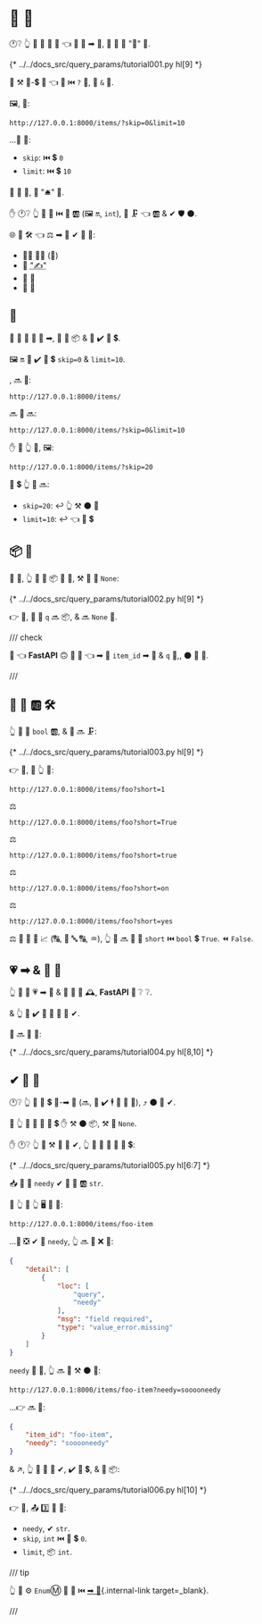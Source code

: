 # 🔢 🔢

🕐❔ 👆 📣 🎏 🔢 🔢 👈 🚫 🍕 ➡ 🔢, 👫 🔁 🔬 "🔢" 🔢.

{* ../../docs_src/query_params/tutorial001.py hl[9] *}

🔢 ⚒ 🔑-💲 👫 👈 🚶 ⏮️ `?` 📛, 🎏 `&` 🦹.

🖼, 📛:

```
http://127.0.0.1:8000/items/?skip=0&limit=10
```

...🔢 🔢:

* `skip`: ⏮️ 💲 `0`
* `limit`: ⏮️ 💲 `10`

👫 🍕 📛, 👫 "🛎" 🎻.

✋️ 🕐❔ 👆 📣 👫 ⏮️ 🐍 🆎 (🖼 🔛, `int`), 👫 🗜 👈 🆎 &amp; ✔ 🛡 ⚫️.

🌐 🎏 🛠️ 👈 ⚖ ➡ 🔢 ✔ 🔢 🔢:

* 👨‍🎨 🐕‍🦺 (🎲)
* 💽 <abbr title="converting the string that comes from an HTTP request into Python data">"✍"</abbr>
* 💽 🔬
* 🏧 🧾

## 🔢

🔢 🔢 🚫 🔧 🍕 ➡, 👫 💪 📦 &amp; 💪 ✔️ 🔢 💲.

🖼 🔛 👫 ✔️ 🔢 💲 `skip=0` &amp; `limit=10`.

, 🔜 📛:

```
http://127.0.0.1:8000/items/
```

🔜 🎏 🔜:

```
http://127.0.0.1:8000/items/?skip=0&limit=10
```

✋️ 🚥 👆 🚶, 🖼:

```
http://127.0.0.1:8000/items/?skip=20
```

🔢 💲 👆 🔢 🔜:

* `skip=20`: ↩️ 👆 ⚒ ⚫️ 📛
* `limit=10`: ↩️ 👈 🔢 💲

## 📦 🔢

🎏 🌌, 👆 💪 📣 📦 🔢 🔢, ⚒ 👫 🔢 `None`:

{* ../../docs_src/query_params/tutorial002.py hl[9] *}

👉 💼, 🔢 🔢 `q` 🔜 📦, &amp; 🔜 `None` 🔢.

/// check

👀 👈 **FastAPI** 🙃 🥃 👀 👈 ➡ 🔢 `item_id` ➡ 🔢 &amp; `q` 🚫,, ⚫️ 🔢 🔢.

///

## 🔢 🔢 🆎 🛠️

👆 💪 📣 `bool` 🆎, &amp; 👫 🔜 🗜:

{* ../../docs_src/query_params/tutorial003.py hl[9] *}

👉 💼, 🚥 👆 🚶:

```
http://127.0.0.1:8000/items/foo?short=1
```

⚖️

```
http://127.0.0.1:8000/items/foo?short=True
```

⚖️

```
http://127.0.0.1:8000/items/foo?short=true
```

⚖️

```
http://127.0.0.1:8000/items/foo?short=on
```

⚖️

```
http://127.0.0.1:8000/items/foo?short=yes
```

⚖️ 🙆 🎏 💼 📈 (🔠, 🥇 🔤 🔠, ♒️), 👆 🔢 🔜 👀 🔢 `short` ⏮️ `bool` 💲 `True`. ⏪ `False`.


## 💗 ➡ &amp; 🔢 🔢

👆 💪 📣 💗 ➡ 🔢 &amp; 🔢 🔢 🎏 🕰, **FastAPI** 💭 ❔ ❔.

&amp; 👆 🚫 ✔️ 📣 👫 🙆 🎯 ✔.

👫 🔜 🔬 📛:

{* ../../docs_src/query_params/tutorial004.py hl[8,10] *}

## ✔ 🔢 🔢

🕐❔ 👆 📣 🔢 💲 🚫-➡ 🔢 (🔜, 👥 ✔️ 🕴 👀 🔢 🔢), ⤴️ ⚫️ 🚫 ✔.

🚥 👆 🚫 💚 🚮 🎯 💲 ✋️ ⚒ ⚫️ 📦, ⚒ 🔢 `None`.

✋️ 🕐❔ 👆 💚 ⚒ 🔢 🔢 ✔, 👆 💪 🚫 📣 🙆 🔢 💲:

{* ../../docs_src/query_params/tutorial005.py hl[6:7] *}

📥 🔢 🔢 `needy` ✔ 🔢 🔢 🆎 `str`.

🚥 👆 📂 👆 🖥 📛 💖:

```
http://127.0.0.1:8000/items/foo-item
```

...🍵 ❎ ✔ 🔢 `needy`, 👆 🔜 👀 ❌ 💖:

```JSON
{
    "detail": [
        {
            "loc": [
                "query",
                "needy"
            ],
            "msg": "field required",
            "type": "value_error.missing"
        }
    ]
}
```

`needy` 🚚 🔢, 👆 🔜 💪 ⚒ ⚫️ 📛:

```
http://127.0.0.1:8000/items/foo-item?needy=sooooneedy
```

...👉 🔜 👷:

```JSON
{
    "item_id": "foo-item",
    "needy": "sooooneedy"
}
```

&amp; ↗️, 👆 💪 🔬 🔢 ✔, ✔️ 🔢 💲, &amp; 🍕 📦:

{* ../../docs_src/query_params/tutorial006.py hl[10] *}

👉 💼, 📤 3️⃣ 🔢 🔢:

* `needy`, ✔ `str`.
* `skip`, `int` ⏮️ 🔢 💲 `0`.
* `limit`, 📦 `int`.

/// tip

👆 💪 ⚙️ `Enum`Ⓜ 🎏 🌌 ⏮️ [➡ 🔢](path-params.md#_7){.internal-link target=_blank}.

///
